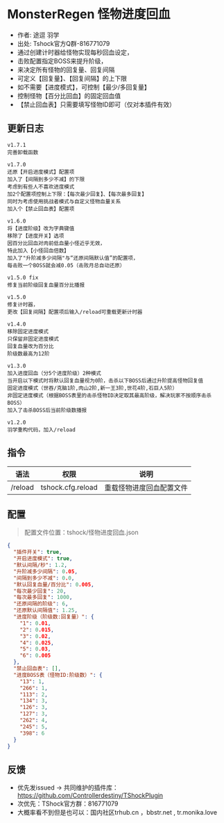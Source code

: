 # MonsterRegen 怪物进度回血
- 作者: 途逗 羽学
- 出处: Tshock官方Q群-816771079
- 通过创建计时器给怪物实现每秒回血设定，
- 击败配置指定BOSS来提升阶级，
- 来决定所有怪物的回复量、回复间隔
- 可定义【回复量】、【回复间隔】的上下限
- 如不需要【进度模式】，可控制【最少/多回复量】
- 控制怪物【百分比回血】的固定回血值
- 【禁止回血表】只需要填写怪物ID即可（仅对本插件有效）

## 更新日志

```
v1.7.1
完善卸载函数

v1.7.0
还原【开启进度模式】配置项
加入了【间隔到多少不减】的下限
考虑到有些人不喜欢进度模式
加2个配置项控制上下限：【每次最少回复】、【每次最多回复】
同时为考虑使用挑战者模式与自定义怪物血量关系
加入个【禁止回血表】配置项

v1.6.0
将【进度阶级】改为字典键值
移除了【进度开关】选项
因百分比回血对肉前低血量小怪近乎无效，
特此加入【小怪回血倍数】
加入了"升阶减多少间隔"与“还原间隔默认值”的配置项，
每击败一个BOSS就会减0.05（击败月总自动还原）

v1.5.0 fix
修复当前阶级回复血量百分比播报

v1.5.0
修复计时器，
更改【回复间隔】配置项后输入/reload可重载更新计时器

v1.4.0
移除固定进度模式
只保留非固定进度模式
回复血量改为百分比
阶级数最高为12阶

v1.3.0
加入进度回血（分5个进度阶级）2种模式
当开启以下模式时将默认回复血量视为0阶，击杀以下BOSS后通过升阶提高怪物回复值
固定进度模式（世吞/克脑1阶,肉山2阶,新一王3阶,世花4阶,石巨人5阶）
非固定进度模式（根据BOSS表里的击杀怪物ID决定取其最高阶级，解决玩家不按顺序击杀BOSS）
加入了击杀BOSS后当前阶级数播报

v1.2.0
羽学重构代码，加入/reload

```

## 指令

| 语法           |        权限         |   说明   |
| -------------- | :-----------------: | :------: |
| /reload | tshock.cfg.reload  | 重载怪物进度回血配置文件   |

## 配置
> 配置文件位置：tshock/怪物进度回血.json
```json
{
  "插件开关": true,
  "开启进度模式": true,
  "默认间隔/秒": 1.2,
  "升阶减多少间隔": 0.05,
  "间隔到多少不减": 0.0,
  "默认回复血量/百分比": 0.005,
  "每次最少回复": 20,
  "每次最多回复": 1000,
  "还原间隔的阶级": 6,
  "还原默认间隔值": 1.25,
  "进度阶级（阶级数:回复量）": {
    "1": 0.01,
    "2": 0.015,
    "3": 0.02,
    "4": 0.025,
    "5": 0.03,
    "6": 0.005
  },
  "禁止回血表": [],
  "进度BOSS表（怪物ID:阶级数）": {
    "13": 1,
    "266": 1,
    "113": 2,
    "134": 3,
    "126": 3,
    "127": 3,
    "262": 4,
    "245": 5,
    "398": 6
  }
}
```
## 反馈
- 优先发issued -> 共同维护的插件库：https://github.com/Controllerdestiny/TShockPlugin
- 次优先：TShock官方群：816771079
- 大概率看不到但是也可以：国内社区trhub.cn ，bbstr.net , tr.monika.love
